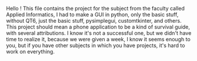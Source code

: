 Hello ! This file contains the project for the subject from the faculty called Applied Informatics, I had to make a GUI in python, only the basic stuff, without QT6, just the basic stuff, pysimplegui, customtkinter, and others. This project should mean a phone application to be a kind of survival guide, with several attributions. I know it's not a successful one, but we didn't have time to realize it, because we were given a week, I know it seems enough to you, but if you have other subjects in which you have projects, it's hard to work on everything.
